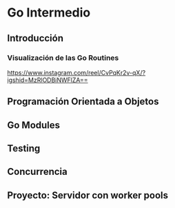 # Go Intermedio

## Introducción
### Visualización de las Go Routines
https://www.instagram.com/reel/CvPqKr2v-qX/?igshid=MzRlODBiNWFlZA==

## Programación Orientada a Objetos

## Go Modules

## Testing

## Concurrencia

## Proyecto: Servidor con worker pools